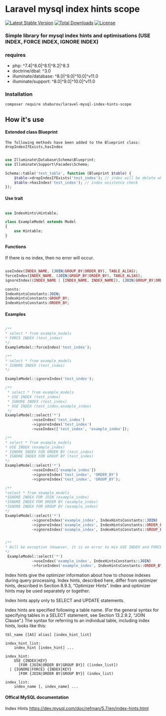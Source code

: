 # Laravel mysql index hints scope
[![Latest Stable Version](https://poser.pugx.org/shaburov/laravel-mysql-index-hints-scope/v)](//packagist.org/packages/shaburov/laravel-mysql-index-hints-scope)
[![Total Downloads](https://poser.pugx.org/shaburov/laravel-mysql-index-hints-scope/downloads)](//packagist.org/packages/shaburov/laravel-mysql-index-hints-scope)
[![License](https://poser.pugx.org/shaburov/laravel-mysql-index-hints-scope/license)](//packagist.org/packages/shaburov/laravel-mysql-index-hints-scope)


### Simple library for mysql index hints and optimisations (USE INDEX, FORCE INDEX, IGNORE INDEX)

### requires
* php: ^7.4|^8.0|^8.1|^8.2|^8.3
* doctrine/dbal: ^3.0
* illuminate/database: ^8.0|^9.0|^10.0|^v11.0
* illuminate/support: ^8.0|^9.0|^10.0|^v11.0

### Installation
    composer require shaburov/laravel-mysql-index-hints-scope
## How it's use
#### Extended class Blueprint

`The following methods have been added to the Blueprint class: dropIndexIfExists,hasIndex`

```php

use Illuminate\Database\Schema\Blueprint;
use Illuminate\Support\Facades\Schema;

Schema::table('test_table', function (Blueprint $table) {
    $table->dropIndexIfExists('test_index'); // index will be delete when index exists
    $table->hasIndex('test_index'); // index existence check  
});
```

#### Use trait

```php

use IndexHints\Hintable;

class ExampleModel extends Model
{
    use Hintable;
}

```
#### Functions

If there is no index, then no error will occur.

```php

useIndex(INDEX_NAME, (JOIN|GROUP_BY|ORDER_BY), TABLE_ALIAS);
forceIndex(INDEX_NAME, (JOIN|GROUP_BY|ORDER_BY), TABLE_ALIAS);
ignoreIndex((INDEX_NAME | [INDEX_NAME, INDEX_NAME]), (JOIN|GROUP_BY|ORDER_BY), TABLE_ALIAS);

consts: 
IndexHintsConstants:JOIN;
IndexHintsConstants:GROUP_BY;
IndexHintsConstants:ORDER_BY;

```


#### Examples
```php

/**
* select * from example_models 
* FORCE INDEX (test_index)
*/
ExampleModel::forceIndex('test_index');

/**
* select * from example_models 
* IGNORE INDEX (test_index)
*/

ExampleModel::ignoreIndex('test_index');

/**
 * select * from example_models 
 * USE INDEX (test_index) 
 * IGNORE INDEX (test_index) 
 * USE INDEX (test_index,example_index)
 */
ExampleModel::select('*')
            ->useIndex('test_index')
            ->ignoreIndex('test_index')
            ->useIndex(['test_index', 'example_index']); 

/**
* select * from example_models 
* USE INDEX (example_index)
* IGNORE INDEX FOR ORDER BY (test_index) 
* IGNORE INDEX FOR GROUP BY (test_index)
*/
ExampleModel::select('*')
            ->useIndex(['example_index'])
            ->ignoreIndex('test_index', 'ORDER_BY')
            ->ignoreIndex('test_index', 'GROUP_BY');

/**
*select * from example_models 
*IGNORE INDEX FOR JOIN (example_index)
*IGNORE INDEX FOR ORDER BY (example_index) 
*IGNORE INDEX FOR GROUP BY (example_index)
*/
ExampleModel::select('*')
            ->ignoreIndex('example_index', IndexHintsConstants::JOIN)
            ->ignoreIndex('example_index', IndexHintsConstants::ORDER_BY)
            ->ignoreIndex('example_index', IndexHintsConstants::GROUP_BY);


/**
* Will be exception (However, it is an error to mix USE INDEX and FORCE INDEX for the same table) 
*/
 ExampleModel::select('*')
            ->useIndex('example_index', IndexHintsConstants::JOIN)
            ->forceIndex('example_index', IndexHintsConstants::ORDER_BY)
```

Index hints give the optimizer information about how to choose indexes during query processing. Index hints, described here, differ from optimizer hints, described in Section 8.9.3, “Optimizer Hints”. Index and optimizer hints may be used separately or together.

Index hints apply only to SELECT and UPDATE statements.

Index hints are specified following a table name. (For the general syntax for specifying tables in a SELECT statement, see Section 13.2.9.2, “JOIN Clause”.) The syntax for referring to an individual table, including index hints, looks like this:

```
tbl_name [[AS] alias] [index_hint_list]

index_hint_list:
    index_hint [index_hint] ...

index_hint:
    USE {INDEX|KEY}
      [FOR {JOIN|ORDER BY|GROUP BY}] ([index_list])
  | {IGNORE|FORCE} {INDEX|KEY}
      [FOR {JOIN|ORDER BY|GROUP BY}] (index_list)

index_list:
    index_name [, index_name] ...

```

#### Offical MySQL documentation 
Index Hints https://dev.mysql.com/doc/refman/5.7/en/index-hints.html
